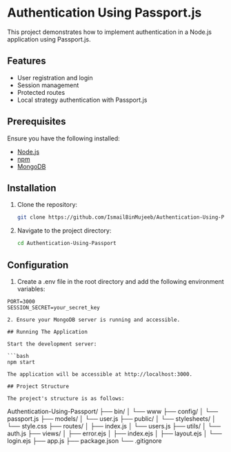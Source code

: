 # Authentication Using Passport.js

This project demonstrates how to implement authentication in a Node.js application using Passport.js.

## Features

- User registration and login
- Session management
- Protected routes
- Local strategy authentication with Passport.js

## Prerequisites

Ensure you have the following installed:

- [Node.js](https://nodejs.org/)
- [npm](https://www.npmjs.com/)
- [MongoDB](https://mongodb.com)

## Installation

1. Clone the repository:

   ```bash
   git clone https://github.com/IsmailBinMujeeb/Authentication-Using-Passport.git

2. Navigate to the project directory:

   ```bash
   cd Authentication-Using-Passport


## Configuration 

1. Create a .env file in the root directory and add the following environment variables:

```env
PORT=3000
SESSION_SECRET=your_secret_key

2. Ensure your MongoDB server is running and accessible.

## Running The Application 

Start the development server:

```bash
npm start

The application will be accessible at http://localhost:3000.

## Project Structure

The project's structure is as follows:

```
Authentication-Using-Passport/
├── bin/
│   └── www
├── config/
│   └── passport.js
├── models/
│   └── user.js
├── public/
│   └── stylesheets/
│       └── style.css
├── routes/
│   ├── index.js
│   └── users.js
├── utils/
│   └── auth.js
├── views/
│   ├── error.ejs
│   ├── index.ejs
│   ├── layout.ejs
│   └── login.ejs
├── app.js
├── package.json
└── .gitignore
